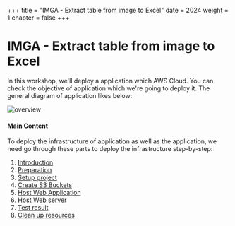 +++
title = "IMGA - Extract table from image to Excel"
date = 2024
weight = 1
chapter = false
+++

# IMGA - Extract table from image to Excel

In this workshop, we'll deploy a application which AWS Cloud. You can check the objective of application which we're going to deploy it. The general diagram of application likes below:

![overview](/images/1-introduction/overview.png)

#### Main Content

To deploy the infrastructure of application as well as the application, we need go through these parts to deploy the infrastructure step-by-step:

1. [Introduction](1-introduction)
2. [Preparation](2-preparation)
3. [Setup project](3-create-admin-user-and-group/)
4. [Create S3 Buckets](4-create-s3-buckets)
5. [Host Web Application](5-host-web-application)
6. [Host Web server](6-host-web-server)
7. [Test result](7-test-result)
8. [Clean up resources](8-clean-up-resources)
